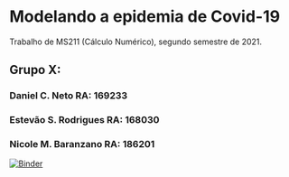 # Modelando a epidemia de Covid-19
 
Trabalho de MS211 (Cálculo Numérico), segundo semestre de 2021.

## Grupo X:
### Daniel C. Neto RA: 169233
### Estevão S. Rodrigues RA: 168030
### Nicole M. Baranzano RA: 186201

[![Binder](https://mybinder.org/badge_logo.svg)](https://mybinder.org/v2/gh/stevecwb/Modelando-a-epidemia-de-Covid-19.git/HEAD)
